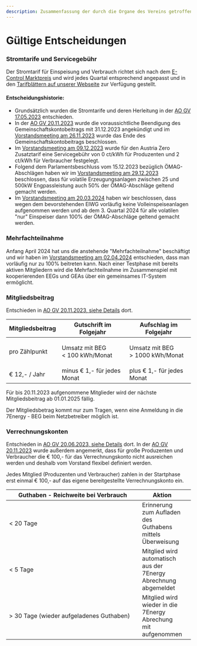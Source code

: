 ```yaml
---
description: Zusammenfassung der durch die Organe des Vereins getroffenen Entscheidungen.
---
```


# Gültige Entscheidungen

### Stromtarife und Servicegebühr

Der Stromtarif für Einspeisung und Verbrauch richtet sich nach dem [E-Control Marktpreis](https://www.e-control.at/marktteilnehmer/oeko-energie/marktpreis) und wird jedes Quartal entsprechend angepasst und in den [Tarifblättern auf unserer Webseite](https://7energy.at/) zur Verfügung gestellt.&#x20;

#### Entscheidungshistorie:

* Grundsätzlich wurden die Stromtarife und deren Herleitung in der [AO GV 17.05.2023](generalversammlungen/protokoll-ao-gv-17.05.2023.md) entschieden.&#x20;
* In der [AO GV 20.11.2023](generalversammlungen/protokoll-ao-gv-20.11.2023.md) wurde die voraussichtliche Beendigung des Gemeinschaftskontobeitrags mit 31.12.2023 angekündigt und im [Vorstandsmeeting am 26.11.2023](../vorstandsmeetings/protokoll-vorstandsmeeting-26.11.2023.md) wurde das Ende des Gemeinschaftskontobeitrags beschlossen.&#x20;
* Im [Vorstandsmeeting am 09.12.2023](../vorstandsmeetings/protokoll-vorstandsmeeting-09.12.2023.md) wurde für den Austria Zero Zusatztarif eine Servicegebühr von 0 ct/kWh für Produzenten und 2 ct/kWh für Verbraucher festgelegt.
* Folgend dem Parlamentsbeschluss vom 15.12.2023 bezüglich ÖMAG-Abschlägen haben wir im [Vorstandsmeeting am 29.12.2023](../vorstandsmeetings/protokoll-vorstandsmeeting-29.12.2023.md) beschlossen, dass für volatile Erzeugungsanlagen zwischen 25 und 500kW Engpassleistung auch 50% der ÖMAG-Abschläge geltend gemacht werden.&#x20;
* Im [Vorstandsmeeting am 20.03.2024](../vorstandsmeetings/protokoll-vorstandsmeeting-20.03.2024.md) haben wir beschlossen, dass wegen dem bevorstehenden ElWG vorläufig keine Volleinspeiseanlagen aufgenommen werden und ab dem 3. Quartal 2024 für alle volatilen "nur" Einspeiser dann 100% der ÖMAG-Abschläge geltend gemacht werden. &#x20;

### Mehrfachteilnahme

Anfang April 2024 hat uns die anstehende "Mehrfachteilnahme" beschäftigt und wir haben im [Vorstandsmeeting am 02.04.2024](../vorstandsmeetings/protokoll-vorstandsmeeting-02.04.2024.md) entschieden, dass man vorläufig nur zu 100% beitreten kann.  Nach einer Testphase mit bereits aktiven Mitgliedern wird die Mehrfachteilnahme im Zusammenspiel mit kooperierenden EEGs und GEAs über ein gemeinsames IT-System ermöglicht.&#x20;

### Mitgliedsbeitrag

Entschieden in [AO GV 20.11.2023, siehe Details](generalversammlungen/protokoll-ao-gv-20.06.2023.md) dort.&#x20;

| Mitgliedsbeitrag | Gutschrift im Folgejahr                         | Aufschlag im Folgejahr                      |
| ---------------- | ----------------------------------------------- | ------------------------------------------- |
| pro Zählpunkt    | <p>Umsatz mit BEG  <br>&#x3C; 100 kWh/Monat</p> | <p>Umsatz mit BEG  <br>> 1000 kWh/Monat</p> |
| € 12,- / Jahr    | minus € 1,- für jedes Monat                     | plus € 1,- für jedes Monat                  |

Für bis 20.11.2023 aufgenommene Mitglieder wird der nächste Mitgliedsbeitrag ab 01.01.2025 fällig. &#x20;

Der Mitgliedsbetrag kommt nur zum Tragen, wenn eine Anmeldung in die 7Energy - BEG beim Netzbetreiber möglich ist. &#x20;

### Verrechnungskonten

Entschieden in [AO GV 20.06.2023, siehe Details](generalversammlungen/protokoll-ao-gv-20.06.2023.md) dort. In der [AO GV 20.11.2023](generalversammlungen/protokoll-ao-gv-20.11.2023.md) wurde außerdem angemerkt, dass für große Produzenten und Verbraucher die € 100,- für das Verrechnungskonto nicht ausreichen werden und deshalb vom Vorstand flexibel definiert werden.&#x20;

Jedes Mitglied (Produzenten und Verbraucher) zahlen in der Startphase erst einmal € 100,- auf das eigene bereitgestellte Verrechnungskonto ein.&#x20;

<table><thead><tr><th width="379">Guthaben - Reichweite bei Verbrauch</th><th>Aktion</th><th data-hidden></th></tr></thead><tbody><tr><td>&#x3C; 20 Tage</td><td>Erinnerung zum Aufladen des Guthabens mittels Überweisung</td><td></td></tr><tr><td>&#x3C; 5 Tage</td><td>Mitglied wird automatisch aus der 7Energy Abrechnung abgemeldet</td><td></td></tr><tr><td>> 30 Tage (wieder aufgeladenes Guthaben)</td><td>Mitglied wird wieder in die 7Energy Abrechung mit aufgenommen</td><td></td></tr></tbody></table>




